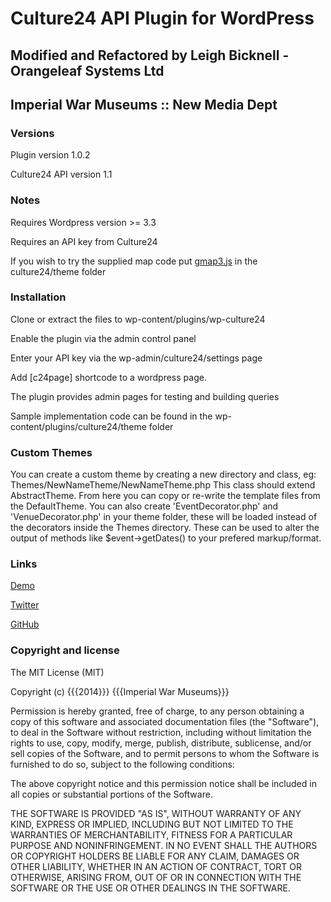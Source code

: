 # Culture24 API Plugin for WordPress
## Modified and Refactored by Leigh Bicknell - Orangeleaf Systems Ltd

## Imperial War Museums :: New Media Dept

### Versions

Plugin version 1.0.2 

Culture24 API version 1.1


### Notes

Requires Wordpress version >= 3.3

Requires an API key from Culture24

If you wish to try the supplied map code put [gmap3.js](https://github.com/jbdemonte/gmap3) in the culture24/theme folder

### Installation

Clone or extract the files to wp-content/plugins/wp-culture24

Enable the plugin via the admin control panel

Enter your API key via the wp-admin/culture24/settings page

Add [c24page] shortcode to a wordpress page.

The plugin provides admin pages for testing and building queries

Sample implementation code can be found in the wp-content/plugins/culture24/theme folder

### Custom Themes

You can create a custom theme by creating a new directory and class, eg:
Themes/NewNameTheme/NewNameTheme.php
This class should extend AbstractTheme.
From here you can copy or re-write the template files from the DefaultTheme.
You can also create 'EventDecorator.php' and 'VenueDecorator.php' in your theme 
folder, these will be loaded instead of the decorators inside the Themes 
directory. These can be used to alter the output of methods like 
$event->getDates() to your prefered markup/format.

### Links

[Demo](http://www.1914.org/)

[Twitter](https://twitter.com/I_W_M)

[GitHub](https://github.com/iwmdigital/wp_culture24)


### Copyright and license

The MIT License (MIT)

Copyright (c) {{{2014}}} {{{Imperial War Museums}}}

Permission is hereby granted, free of charge, to any person obtaining a copy of
this software and associated documentation files (the "Software"), to deal in
the Software without restriction, including without limitation the rights to
use, copy, modify, merge, publish, distribute, sublicense, and/or sell copies of
the Software, and to permit persons to whom the Software is furnished to do so,
subject to the following conditions:

The above copyright notice and this permission notice shall be included in all
copies or substantial portions of the Software.

THE SOFTWARE IS PROVIDED "AS IS", WITHOUT WARRANTY OF ANY KIND, EXPRESS OR
IMPLIED, INCLUDING BUT NOT LIMITED TO THE WARRANTIES OF MERCHANTABILITY, FITNESS
FOR A PARTICULAR PURPOSE AND NONINFRINGEMENT. IN NO EVENT SHALL THE AUTHORS OR
COPYRIGHT HOLDERS BE LIABLE FOR ANY CLAIM, DAMAGES OR OTHER LIABILITY, WHETHER
IN AN ACTION OF CONTRACT, TORT OR OTHERWISE, ARISING FROM, OUT OF OR IN
CONNECTION WITH THE SOFTWARE OR THE USE OR OTHER DEALINGS IN THE SOFTWARE.

